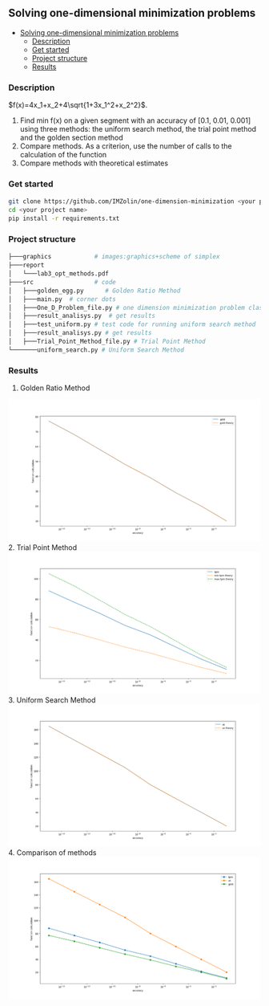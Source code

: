 ## Solving one-dimensional minimization problems
- [Solving one-dimensional minimization problems](#solving-one-dimensional-minimization-problems)
  - [Description](#description)
  - [Get started](#get-started)
  - [Project structure](#project-structure)
  - [Results](#results)


### Description

$f(x)=4x_1+x_2+4\sqrt{1+3x_1^2+x_2^2}$.

1. Find min f(x) on a given segment with an accuracy of [0.1, 0.01, 0.001] using three methods: the uniform search method, the trial point method and the golden section method
2. Compare methods. As a criterion, use the number of calls to the calculation of the function
3. Compare methods with theoretical estimates

### Get started
```bash
git clone https://github.com/IMZolin/one-dimension-minimization <your project name>
cd <your project name>
pip install -r requirements.txt
```

### Project structure
```bash
├───graphics            # images:graphics+scheme of simplex
├───report
│   └───lab3_opt_methods.pdf 
├───src                 # code
│   ├───golden_egg.py      # Golden Ratio Method
│   ├───main.py  # corner dots 
│   ├───One_D_Problem_file.py # one dimension minimization problem class
│   ├───result_analisys.py  # get results
│   ├───test_uniform.py # test code for running uniform search method
│   ├───result_analisys.py # get results
│   ├───Trial_Point_Method_file.py # Trial Point Method
└───────uniform_search.py # Uniform Search Method
```

### Results
1. Golden Ratio Method
<img src="images/2-gold.png" alt="golden ratio method">
2. Trial Point Method
<img src="images/2-tpm.png" alt="trial point method">
3. Uniform Search Method
<img src="images/2-us.png" alt="uniform search method">
4. Comparison of methods
<img src="images/2-compare.png" alt="comparison of methods">
